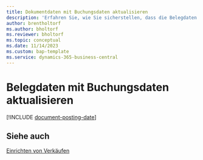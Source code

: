 ```yaml
---
title: Dokumentdaten mit Buchungsdaten aktualisieren
description: 'Erfahren Sie, wie Sie sicherstellen, dass die Belegdaten in Verkaufs- und Einkaufsbelegen mit den Buchungsdaten übereinstimmen.'
author: brentholtorf
ms.author: bholtorf
ms.reviewer: bholtorf
ms.topic: conceptual
ms.date: 11/14/2023
ms.custom: bap-template
ms.service: dynamics-365-business-central
---
```

# Belegdaten mit Buchungsdaten aktualisieren

[!INCLUDE [document-posting-date](includes/document-posting-date.md)]

## Siehe auch 

[Einrichten von Verkäufen](sales-setup-sales.md)